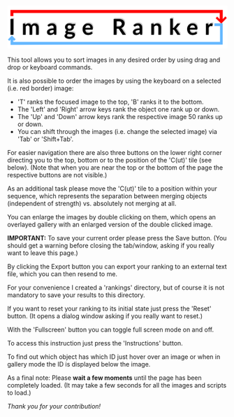 ![alt text](./resources/logo.png)

This tool allows you to sort images in any desired order by using drag and drop or keyboard commands.

It is also possible to order the images by using the keyboard on a selected (i.e. red border) image:

- 'T' ranks the focused image to the top, 'B' ranks it to the bottom. 
- The 'Left' and 'Right' arrow keys rank the object one rank up or down.
- The 'Up' and 'Down' arrow keys rank the respective image 50 ranks up or down. 
- You can shift through the images (i.e. change the selected image) via 'Tab' or 'Shift+Tab'.

For easier navigation there are also three buttons on the lower right corner directing you to the top, bottom or to the position of the 'C(ut)' tile (see below).  (Note that when you are near the top or the bottom of the page the respective buttons are not visible.) 

As an additional task please move the 'C(ut)' tile to a position within your sequence, which represents the separation between merging objects (independent of strength) vs. absolutely not merging at all. 

You can enlarge the images by double clicking on them, which opens an overlayed gallery with an enlarged version of the double clicked image. 

**IMPORTANT:** To save your current order please press the Save button. (You should get a warning before closing the tab/window, asking if you really want to leave this page.) 

By clicking the Export button you can export your ranking to an external text file, which you can then resend to me. 

For your convenience I created a 'rankings' directory, but of course it is not mandatory to save your results to this directory. 

If you want to reset your ranking to its initial state just press the 'Reset' button. (It opens a dialog window asking if you really want to reset.) 

With the 'Fullscreen' button you can toggle full screen mode on and off.

To access this instruction just press the 'Instructions' button. 

To find out which object has which ID just hover over an image or when in gallery mode the ID is displayed below the image.

As a final note: Please **wait a few moments** until the page has been completely loaded. (It may take a few seconds for all the images and scripts to load.)

*Thank you for your contribution!* 
